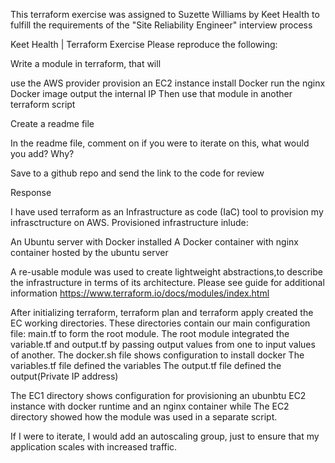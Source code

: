 This terraform exercise was assigned to Suzette Williams by Keet Health to fulfill the requirements of the "Site Reliability Engineer" interview process

Keet Health | Terraform Exercise
Please reproduce the following:

Write a module in terraform, that will

use the AWS provider
provision an EC2 instance
install Docker
run the nginx Docker image
output the internal IP
Then use that module in another terraform script

Create a readme file

In the readme file, comment on if you were to iterate on this, what would you add? Why?

Save to a github repo and send the link to the code for review

Response

I have used terraform as an Infrastructure as code (IaC) tool to provision my infrasctructure on AWS. Provisioned infrastructure inlude:

An Ubuntu server with Docker installed
A Docker container with nginx container hosted by the ubuntu server

A re-usable module was used to create lightweight abstractions,to describe the infrastructure in terms of its architecture. Please see guide for additional information https://www.terraform.io/docs/modules/index.html

After initializing terraform, terraform plan and terraform apply created the EC working directories. These directories contain our main configuration file: main.tf to form the root module. The root module integrated the variable.tf and output.tf by passing output values from one to input values of another.
The docker.sh file shows configuration to install docker
The variables.tf file defined the variables
The output.tf file defined the output(Private IP address)


The EC1 directory shows configuration for provisioning an ubunbtu EC2 instance with docker runtime and an nginx container while The EC2 directory showed how the module was used in a separate script.

If I were to iterate, I would add an autoscaling group, just to ensure that my application scales with increased traffic.
